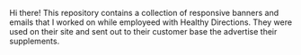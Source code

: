 Hi there! This repository contains a collection of responsive banners and emails that I worked on while employeed with Healthy Directions. They were used on their site and sent out to their customer base the advertise their supplements. 
